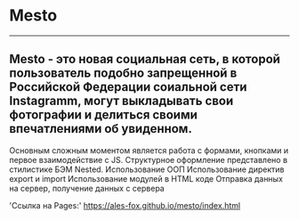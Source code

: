 # Mesto 
----------
Mesto - это новая социальная сеть, в которой пользователь подобно запрещенной в Российской Федерации соиальной сети Instagramm, могут выкладывать свои фотографии и делиться своими впечатлениями об увиденном.
----------

Основным сложным моментом является работа с формами, кнопками и первое взаимодействие с JS.
Структурное оформление представлено в стилистике БЭМ Nested.
Использование ООП
Использование директив export и import
Использование модулей в HTML коде
Отправка данных на сервер, получение данных с сервера 

'Cсылка на Pages:' https://ales-fox.github.io/mesto/index.html 
